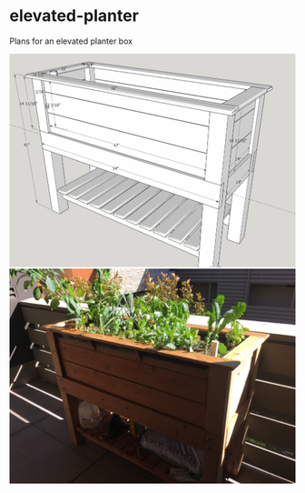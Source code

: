 # elevated-planter
Plans for an elevated planter box

![preview.png](https://github.com/rmelick/elevated-planter/raw/master/preview.png)
![IMG_1321.JPG](https://github.com/rmelick/elevated-planter/raw/master/images/IMG_1321.JPG)
